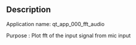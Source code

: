 ## Description
Application name: qt_app_000_fft_audio

Purpose : Plot fft of the input signal from mic input

